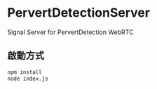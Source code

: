 # PervertDetectionServer
Signal Server for PervertDetection WebRTC

## 啟動方式
```bash
npm install
node index.js
```
